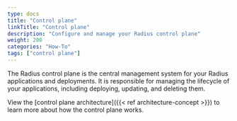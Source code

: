 ```yaml
---
type: docs
title: "Control plane"
linkTitle: "Control plane"
description: "Configure and manage your Radius control plane"
weight: 200
categories: "How-To"
tags: ["control plane"]
---
```


The Radius control plane is the central management system for your Radius applications and deployments. It is responsible for managing the lifecycle of your applications, including deploying, updating, and deleting them.

View the [control plane architecture]({{< ref architecture-concept >}}) to learn more about how the control plane works.
